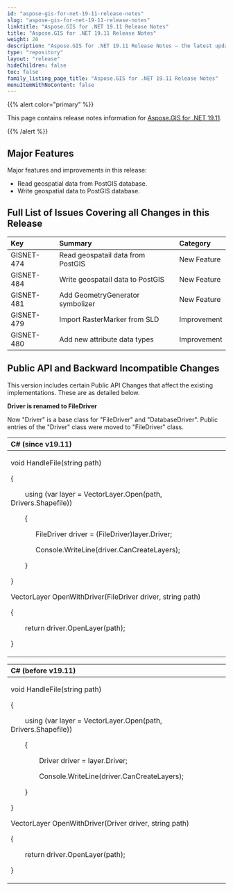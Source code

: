 ```yaml
---
id: "aspose-gis-for-net-19-11-release-notes"
slug: "aspose-gis-for-net-19-11-release-notes"
linktitle: "Aspose.GIS for .NET 19.11 Release Notes"
title: "Aspose.GIS for .NET 19.11 Release Notes"
weight: 20
description: "Aspose.GIS for .NET 19.11 Release Notes – the latest updates and fixes."
type: "repository"
layout: "release"
hideChildren: false
toc: false
family_listing_page_title: "Aspose.GIS for .NET 19.11 Release Notes"
menuItemWithNoContent: false
---
```


{{% alert color="primary" %}} 

This page contains release notes information for [Aspose.GIS for .NET 19.11](https://www.nuget.org/packages/Aspose.GIS/19.11.0).

{{% /alert %}} 
## **Major Features**
Major features and improvements in this release:

- Read geospatial data from PostGIS database.
- Write geospatial data to PostGIS database.
## **Full List of Issues Covering all Changes in this Release**

|**Key**|**Summary**|**Category**|
| :- | :- | :- |
|GISNET-474|Read geospatail data from PostGIS|New Feature|
|GISNET-484|Write geospatail data to PostGIS|New Feature|
|GISNET-481|Add GeometryGenerator symbolizer|New Feature|
|GISNET-479|Import RasterMarker from SLD|Improvement|
|GISNET-480|Add new attribute data types|Improvement|
## **Public API and Backward Incompatible Changes**
This version includes certain Public API Changes that affect the existing implementations. These are as detailed below.

**Driver is renamed to FileDriver**

Now "Driver" is a base class for "FileDriver" and "DatabaseDriver". Public entries of the "Driver" class were moved to "FileDriver" class.

|**C# (since v19.11)**|
| :- |
|<p>void HandleFile(string path)</p><p>{</p><p>`    `using (var layer = VectorLayer.Open(path, Drivers.Shapefile))</p><p>`    `{</p><p>`       `FileDriver driver = (FileDriver)layer.Driver;</p><p>`       `Console.WriteLine(driver.CanCreateLayers);</p><p>`    `}</p><p>}</p><p></p><p>VectorLayer OpenWithDriver(FileDriver driver, string path)</p><p>{</p><p>`    `return driver.OpenLayer(path);</p><p>}</p>|


|**C# (before v19.11)**|
| :- |
|<p>void HandleFile(string path)</p><p>{</p><p>`    `using (var layer = VectorLayer.Open(path, Drivers.Shapefile))</p><p>`    `{</p><p>`        `Driver driver = layer.Driver;</p><p>`        `Console.WriteLine(driver.CanCreateLayers);</p><p>`    `}</p><p>}</p><p></p><p>VectorLayer OpenWithDriver(Driver driver, string path)</p><p>{</p><p>`    `return driver.OpenLayer(path);</p><p>}</p>|



